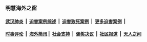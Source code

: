 
### 明慧海外之窗

####  [武汉肺炎](indexes/365.md?t=06160601) &nbsp;|&nbsp;  [迫害案例综述](indexes/328.md?t=06160601) &nbsp;|&nbsp; [迫害致死案例](indexes/277.md?t=06160601)  &nbsp;|&nbsp; [更多迫害案例](indexes/81.md?t=06160601)  &nbsp;|&nbsp; 
####  [时事评论](indexes/19.md?t=06160601) &nbsp;|&nbsp; [海外简讯](indexes/245.md?t=06160601)&nbsp;|&nbsp;  [社会支持](indexes/140.md?t=06160601) &nbsp;|&nbsp; [褒奖决议](indexes/282.md?t=06160601) &nbsp;|&nbsp; [社区报道](indexes/91.md?t=06160601)  &nbsp;|&nbsp; [天人之间](indexes/78.md?t=06160601) 

